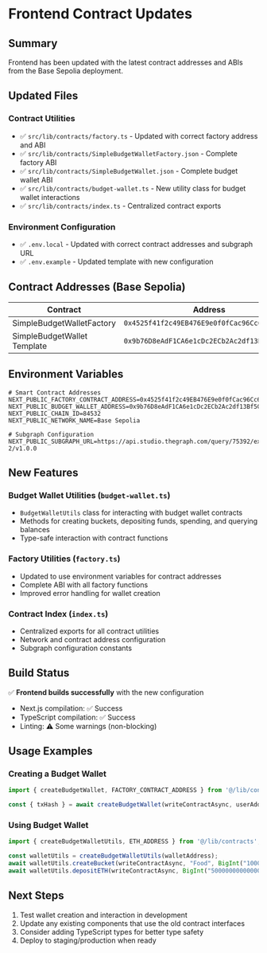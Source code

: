 # Frontend Contract Updates

## Summary
Frontend has been updated with the latest contract addresses and ABIs from the Base Sepolia deployment.

## Updated Files

### Contract Utilities
- ✅ `src/lib/contracts/factory.ts` - Updated with correct factory address and ABI
- ✅ `src/lib/contracts/SimpleBudgetWalletFactory.json` - Complete factory ABI
- ✅ `src/lib/contracts/SimpleBudgetWallet.json` - Complete budget wallet ABI  
- ✅ `src/lib/contracts/budget-wallet.ts` - New utility class for budget wallet interactions
- ✅ `src/lib/contracts/index.ts` - Centralized contract exports

### Environment Configuration
- ✅ `.env.local` - Updated with correct contract addresses and subgraph URL
- ✅ `.env.example` - Updated template with new configuration

## Contract Addresses (Base Sepolia)

| Contract | Address | 
|----------|---------|
| SimpleBudgetWalletFactory | `0x4525f41f2c49EB476E9e0f0fCac96Cc6eec16ea7` |
| SimpleBudgetWallet Template | `0x9b76D8eAdF1CA6e1cDc2ECb2Ac2df13Bf5CF068C` |

## Environment Variables

```env
# Smart Contract Addresses  
NEXT_PUBLIC_FACTORY_CONTRACT_ADDRESS=0x4525f41f2c49EB476E9e0f0fCac96Cc6eec16ea7
NEXT_PUBLIC_BUDGET_WALLET_ADDRESS=0x9b76D8eAdF1CA6e1cDc2ECb2Ac2df13Bf5CF068C
NEXT_PUBLIC_CHAIN_ID=84532
NEXT_PUBLIC_NETWORK_NAME=Base Sepolia

# Subgraph Configuration
NEXT_PUBLIC_SUBGRAPH_URL=https://api.studio.thegraph.com/query/75392/expendiv-2/v1.0.0
```

## New Features

### Budget Wallet Utilities (`budget-wallet.ts`)
- `BudgetWalletUtils` class for interacting with budget wallet contracts
- Methods for creating buckets, depositing funds, spending, and querying balances
- Type-safe interaction with contract functions

### Factory Utilities (`factory.ts`)
- Updated to use environment variables for contract addresses
- Complete ABI with all factory functions
- Improved error handling for wallet creation

### Contract Index (`index.ts`)
- Centralized exports for all contract utilities
- Network and contract address configuration
- Subgraph configuration constants

## Build Status

✅ **Frontend builds successfully** with the new configuration
- Next.js compilation: ✅ Success
- TypeScript compilation: ✅ Success  
- Linting: ⚠️ Some warnings (non-blocking)

## Usage Examples

### Creating a Budget Wallet
```typescript
import { createBudgetWallet, FACTORY_CONTRACT_ADDRESS } from '@/lib/contracts';

const { txHash } = await createBudgetWallet(writeContractAsync, userAddress);
```

### Using Budget Wallet
```typescript
import { createBudgetWalletUtils, ETH_ADDRESS } from '@/lib/contracts';

const walletUtils = createBudgetWalletUtils(walletAddress);
await walletUtils.createBucket(writeContractAsync, "Food", BigInt("1000000000000000000")); // 1 ETH limit
await walletUtils.depositETH(writeContractAsync, BigInt("500000000000000000")); // 0.5 ETH
```

## Next Steps

1. Test wallet creation and interaction in development
2. Update any existing components that use the old contract interfaces
3. Consider adding TypeScript types for better type safety
4. Deploy to staging/production when ready